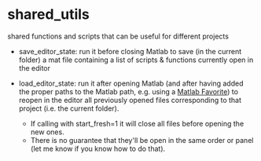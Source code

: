 # shared_utils
 shared functions and scripts that can be useful for different projects

- save_editor_state: run it before closing Matlab to save (in the current folder) a mat file containing a list of scripts & functions currently open in the editor 

- load_editor_state: run it after opening Matlab (and after having added the proper paths to the Matlab path, e.g. using a [Matlab Favorite](https://www.mathworks.com/help/matlab/matlab_env/create-matlab-favorites-to-rerun-commands.html)) to reopen in the editor all previously opened files corresponding to that project (i.e. the current folder). 
    - If calling with start_fresh=1 it will close all files before opening the new ones.
    - There is no guarantee that they'll be open in the same order or panel (let me know if you know how to do that).

